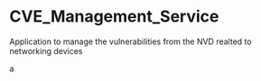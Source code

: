 # CVE_Management_Service
Application to manage the vulnerabilities from the NVD realted to networking devices

a